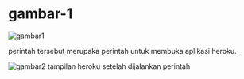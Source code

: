 <h1>gambar-1</h1>

![gambar1](tekn-cloud-computing/minggu-03/gambar1.PNG)

perintah tersebut merupaka perintah untuk membuka aplikasi heroku.

![gambar2](tekn-cloud-computing/minggu-03/gambar2.PNG)
tampilan heroku setelah dijalankan perintah